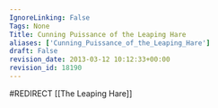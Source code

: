 ```yaml
---
IgnoreLinking: False
Tags: None
Title: Cunning Puissance of the Leaping Hare
aliases: ['Cunning_Puissance_of_the_Leaping_Hare']
draft: False
revision_date: 2013-03-12 10:12:33+00:00
revision_id: 18190
---
```


#REDIRECT [[The Leaping Hare]]